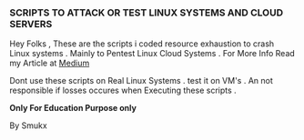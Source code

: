 ### SCRIPTS TO ATTACK OR TEST LINUX SYSTEMS AND CLOUD SERVERS 

Hey Folks , These are the scripts i coded resource exhaustion to crash Linux systems . Mainly to Pentest Linux Cloud Systems . For More Info Read my Article at <a href="https://medium.com/@smukx/how-i-hacked-my-college-cloud-servers-and-find-dos-ato-google-authentication-priv-esc-676b2db98938" > Medium </a>

Dont use these scripts on Real Linux Systems . test it on VM's . An not responsible if losses occures when Executing these scripts . 

**Only For Education Purpose only**

By Smukx
